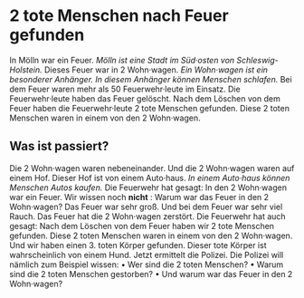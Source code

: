 # 2 tote Menschen nach Feuer gefunden

In Mölln war ein Feuer.  *Mölln ist eine Stadt im Süd·osten von Schleswig-Holstein.*  Dieses Feuer war in 2 Wohn·wagen.  *Ein Wohn·wagen ist ein besonderer Anhänger.*   *In diesem Anhänger können Menschen schlafen.*  Bei dem Feuer waren mehr als 50 Feuerwehr·leute im Einsatz. Die Feuerwehr·leute haben das Feuer gelöscht. Nach dem Löschen von dem Feuer haben die Feuerwehr·leute 2 tote Menschen gefunden. Diese 2 toten Menschen waren in einem von den 2 Wohn·wagen. 

## Was ist passiert?
Die 2 Wohn·wagen waren nebeneinander. Und die 2 Wohn·wagen waren auf einem Hof. Dieser Hof ist von einem Auto·haus.  *In einem Auto·haus können Menschen Autos kaufen.*  Die Feuerwehr hat gesagt: In den 2 Wohn·wagen war ein Feuer. Wir wissen noch **nicht** : Warum war das Feuer in den 2 Wohn·wagen? Das Feuer war sehr groß. Und bei dem Feuer war sehr viel Rauch. Das Feuer hat die 2 Wohn·wagen zerstört. Die Feuerwehr hat auch gesagt: Nach dem Löschen von dem Feuer haben wir 2 tote Menschen gefunden. Diese 2 toten Menschen waren in einem von den 2 Wohn·wagen. Und wir haben einen 3. toten Körper gefunden. Dieser tote Körper ist wahrscheinlich von einem Hund. 
Jetzt ermittelt die Polizei. Die Polizei will nämlich zum Beispiel wissen: • Wer sind die 2 toten Menschen? • Warum sind die 2 toten Menschen gestorben? • Und warum war das Feuer in den 2 Wohn·wagen? 
